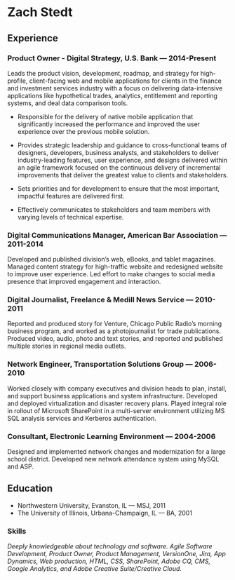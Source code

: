 # Zach Stedt
## Experience
### Product Owner - Digital Strategy, U.S. Bank — 2014-Present 
Leads the product vision, development, roadmap, and strategy for high-profile, client-facing web and mobile applications for clients in the finance and investment services industry with a focus on delivering data-intensive applications like hypothetical trades, analytics, entitlement and reporting systems, and deal data comparison tools.

- Responsible for the delivery of native mobile application that significantly increased the performance and improved the user experience over the previous mobile solution.  

- Provides strategic leadership and guidance to cross-functional teams of designers, developers, business analysts, and stakeholders to deliver industry-leading features, user experience, and designs delivered within an agile framework focused on the continuous delivery of incremental improvements that deliver the greatest value to clients and stakeholders. 

- Sets priorities and for development to ensure that the most important, impactful features are delivered first. 

- Effectively communicates to stakeholders and team members with varying levels of technical expertise.  

### Digital Communications Manager, American Bar Association — 2011-2014
Developed and published division’s web, eBooks, and tablet magazines.
Managed content strategy for high-traffic website and redesigned website to improve user experience.
Led effort to make changes to social media presence that improved engagement and interaction.

### Digital Journalist, Freelance & Medill News Service — 2010-2011
Reported and produced story for Venture, Chicago Public Radio’s morning business program, and worked as a photojournalist for trade publications.
Produced video, audio, photo and text stories, and reported and published multiple stories in regional media outlets.

### Network Engineer, Transportation Solutions Group — 2006-2010
Worked closely with company executives and division heads to plan, install, and support business applications and system infrastructure.
Developed and deployed virtualization and disaster recovery plans.
Played integral role in rollout of Microsoft SharePoint in a multi-server environment utilizing MS SQL analysis services and Kerberos authentication.

### Consultant, Electronic Learning Environment — 2004-2006
Designed and implemented network changes and modernization for a large school district.
Developed new network attendance system using MySQL and ASP.

## Education
- Northwestern University, Evanston, IL — MSJ, 2011
- The University of Illinois, Urbana-Champaign, IL — BA, 2001

### Skills
*Deeply knowledgeable about technology and software. Agile Software Development, Product Owner, Product Management, VersionOne, Jira, App Dynamics, Web production, HTML, CSS, SharePoint, Adobe CQ, CMS, Google Analytics, and Adobe Creative Suite/Creative Cloud.*
